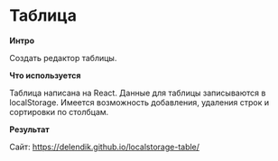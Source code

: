 # Таблица

**Интро**

Создать редактор таблицы.

**Что используется**

Таблица написана на React.
Данные для таблицы записываются в localStorage.
Имеется возможность добавления, удаления строк и сортировки по столбцам.

**Результат**

Сайт: https://delendik.github.io/localstorage-table/